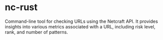 # nc-rust
Command-line tool for checking URLs using the Netcraft API. It provides insights into various metrics associated with a URL, including risk level, rank, and number of patterns.
